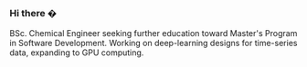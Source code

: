 ### Hi there �

BSc. Chemical Engineer seeking further education toward Master's Program in Software Development. Working on deep-learning designs for time-series data, expanding to GPU computing.
